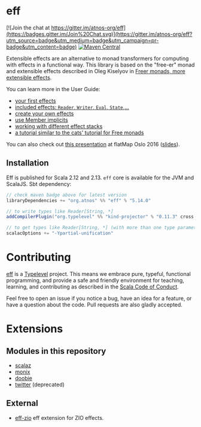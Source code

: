 # eff

[![Join the chat at https://gitter.im/atnos-org/eff](https://badges.gitter.im/Join%20Chat.svg)](https://gitter.im/atnos-org/eff?utm_source=badge&utm_medium=badge&utm_campaign=pr-badge&utm_content=badge)
[![Maven Central](https://img.shields.io/maven-central/v/org.atnos/eff_2.13.svg)](https://maven-badges.herokuapp.com/maven-central/org.atnos/eff_2.13)

Extensible effects are an alternative to monad transformers for computing with effects in a functional way.
This library is based on the "free-er" monad and extensible effects described in
Oleg Kiselyov in [Freer monads, more extensible effects](http://okmij.org/ftp/Haskell/extensible/more.pdf).

You can learn more in the User Guide:

 - [your first effects](https://atnos-org.github.io/eff/org.atnos.site.Introduction.html)
 - [included effects: `Reader`, `Writer`, `Eval`, `State`,...](https://atnos-org.github.io/eff/org.atnos.site.OutOfTheBox.html)
 - [create your own effects](https://atnos-org.github.io/eff/org.atnos.site.CreateEffects.html)
 - [use Member implicits](https://atnos-org.github.io/eff/org.atnos.site.MemberImplicits.html)
 - [working with different effect stacks](https://atnos-org.github.io/eff/org.atnos.site.TransformStack.html)
 - [a tutorial similar to the cats' tutorial for Free monads](https://atnos-org.github.io/eff/org.atnos.site.Tutorial.html)

You can also check out [this presentation](https://bit.ly/eff_flatmap_2016) at flatMap Oslo 2016 ([slides](https://www.slideshare.net/etorreborre/the-eff-monad-one-monad-to-rule-them-all)).

## Installation

Eff is published for Scala 2.12 and 2.13. `eff` core is available for the JVM and ScalaJS. Sbt dependency:

```scala
// check maven badge above for latest version
libraryDependencies += "org.atnos" %% "eff" % "5.14.0"

// to write types like Reader[String, *]
addCompilerPlugin("org.typelevel" %% "kind-projector" % "0.11.3" cross CrossVersion.full)

// to get types like Reader[String, *] (with more than one type parameter) correctly inferred for scala 2.12.x
scalacOptions += "-Ypartial-unification"
```

# Contributing

[eff](https://github.com/atnos-org/eff/) is a [Typelevel](https://typelevel.org) project. This means we embrace pure, typeful, functional programming,
and provide a safe and friendly environment for teaching, learning, and contributing as described in the [Scala Code of Conduct](https://www.scala-lang.org/conduct/).

Feel free to open an issue if you notice a bug, have an idea for a feature, or have a question about the code. Pull requests are also gladly accepted.

# Extensions

## Modules in this repository

- [scalaz](./scalaz)
- [monix](./monix)
- [doobie](./doobie)
- [twitter](./twitter) (deprecated)

## External

- [eff-zio](https://github.com/takayahilton/eff-zio) eff extension for ZIO effects.
